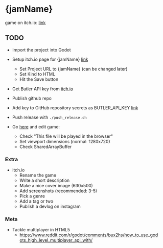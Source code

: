 # {jamName}

game on itch.io: [link](https://{itchioUsername}.itch.io/{jamName})

## TODO

- Import the project into Godot

- Setup itch.io page for {jamName} [link](https://itch.io/game/new)
  - Set Project URL to {jamName} (can be changed later)
  - Set Kind to HTML
  - Hit the Save button
- Get Butler API key from [itch.io](https://itch.io/user/settings/api-keys)
- Publish github repo
- Add key to GitHub repository secrets as BUTLER_API_KEY [link](https://github.com/{githubUsername}/{jamName}/settings/secrets/actions)
- Push release with `./push_release.sh`
- Go [here](https://itch.io/game/new) and edit game:
  - Check "This file will be played in the browser"
  - Set viewport dimensions (normal: 1280x720)
  - Check SharedArrayBuffer

### Extra

- itch.io
  - Rename the game
  - Write a short description
  - Make a nice cover image (630x500)
  - Add screenshots (recommended: 3-5)
  - Pick a genre
  - Add a tag or two
  - Publish a devlog on instagram

### Meta

- Tackle multiplayer in HTML5
  - https://www.reddit.com/r/godot/comments/bux2hs/how_to_use_godots_high_level_multiplayer_api_with/
